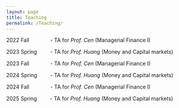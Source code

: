 ```yaml
---
layout: page
title: Teaching
permalink: /Teaching/
---
```


2022 Fall&emsp;&emsp;&emsp;&emsp;- TA for *Prof. Cen* (Managerial Finance I) 

2023 Spring&ensp;&emsp;&emsp;- TA for *Prof. Huang* (Money and Capital markets) 

2023 Fall&emsp;&emsp;&emsp;&emsp;- TA for *Prof. Cen* (Managerial Finance I) 

2024 Spring&ensp;&emsp;&emsp;- TA for *Prof. Huang* (Money and Capital markets) 

2024 Fall&emsp;&emsp;&emsp;&emsp;- TA for *Prof. Cen* (Managerial Finance I) 

2025 Spring&ensp;&emsp;&emsp;- TA for *Prof. Huang* (Money and Capital markets) 
